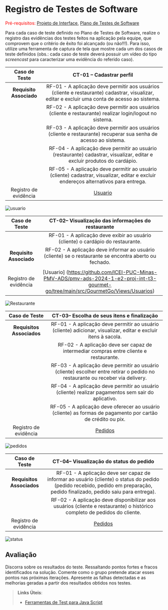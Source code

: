 # Registro de Testes de Software

<span style="color:red">Pré-requisitos: <a href="3-Projeto de Interface.md"> Projeto de Interface</a></span>, <a href="8-Plano de Testes de Software.md"> Plano de Testes de Software</a>

Para cada caso de teste definido no Plano de Testes de Software, realize o registro das evidências dos testes feitos na aplicação pela equipe, que comprovem que o critério de êxito foi alcançado (ou não!!!). Para isso, utilize uma ferramenta de captura de tela que mostre cada um dos casos de teste definidos (obs.: cada caso de teste deverá possuir um vídeo do tipo _screencast_ para caracterizar uma evidência do referido caso).

| **Caso de Teste** 	| **CT-01 – Cadastrar perfil** 	|
|:---:	|:---:	|
|	**Requisito Associado**| RF-01 - A aplicação deve permitir aos usuários (cliente e restaurante) cadastrar, visualizar, editar e excluir uma conta de acesso ao sistema.|
|	                       | RF-02 - A aplicação deve permitir aos usuários (cliente e restaurante) realizar login/logout no sistema.                                      | 
|                        | RF-03 - A aplicação deve permitir aos usuários (cliente e restaurante) recuperar sua senha de acesso ao sistema.|
|                        | RF-04 - A aplicação deve permitir ao usuário (restaurante) cadastrar, visualizar, editar e excluir produtos do cardápio.|
|                        | RF-05 - A aplicação deve permitir ao usuário (cliente) cadastrar, visualizar, editar e excluir endereços alternativos para entrega.|
|Registro de evidência | [Usuario](https://github.com/ICEI-PUC-Minas-PMV-ADS/pmv-ads-2024-1-e2-proj-int-t3-gourmet-go/tree/main/src/GourmetGo/Views/Usuarios) |

![usuario](https://github.com/ICEI-PUC-Minas-PMV-ADS/pmv-ads-2024-1-e2-proj-int-t3-gourmet-go/blob/main/docs/img/login.png)


| **Caso de Teste** 	|**CT-02– Visualização das informações do restaurante** 	|
|:---:	|:---:	|
|                       |RF-01 - A aplicação deve exibir ao usuário (cliente) o cardápio do restaurante.|
|**Requisito Associado**|RF-02 - A aplicação deve informar ao usuário (cliente) se o restaurante se encontra aberto ou fechado.| 
|                       | 
|Registro de evidência |[Usuario] (https://github.com/ICEI-PUC-Minas-PMV-ADS/pmv-ads-2024-1-e2-proj-int-t3-gourmet-go/tree/main/src/GourmetGo/Views/Usuarios) |

![Restaurante](https://github.com/ICEI-PUC-Minas-PMV-ADS/pmv-ads-2024-1-e2-proj-int-t3-gourmet-go/blob/main/docs/img/Restaurante.png)

| **Caso de Teste** 	|**CT-03– Escolha de seus itens e finalização** 	|
|:---:	|:---:	|
|**Requisitos Associados**|RF-01 - A aplicação deve permitir ao usuário (cliente) adicionar, visualizar, editar e excluir itens à sacola.|
|                         |RF-02 - A aplicação deve ser capaz de intermediar compras entre cliente e restaurante.|
|                         |RF-03 - A aplicação deve permitir ao usuário (cliente) escolher entre retirar o pedido no restaurante ou receber via delivery.|
|                         |RF-04 - A aplicação deve permitir ao usuário (cliente) realizar pagamentos sem sair do aplicativo.|
|                         |RF-05 - A aplicação deve oferecer ao usuário (cliente) as formas de pagamento por cartão de crédito ou pix.|
|Registro de evidência | [Pedidos](https://github.com/ICEI-PUC-Minas-PMV-ADS/pmv-ads-2024-1-e2-proj-int-t3-gourmet-go/tree/main/src/GourmetGo/Views/Pedidos) |

![pedidos](https://github.com/ICEI-PUC-Minas-PMV-ADS/pmv-ads-2024-1-e2-proj-int-t3-gourmet-go/blob/main/docs/img/pedido.png)

| **Caso de Teste** 	|**CT-04– Visualização do status do pedido** 	|
|:---:	|:---:	|
|**Requisitos Associados**|RF-01 - A aplicação deve ser capaz de informar ao usuário (cliente) o status do pedido (pedido recebido, pedido em preparação, pedido finalizado, pedido saiu para entrega).
|                         |RF-02 - A aplicação deve disponibilizar aos usuários (cliente e restaurante) o histórico completo de pedidos do cliente.
|Registro de evidência | [Pedidos](https://github.com/ICEI-PUC-Minas-PMV-ADS/pmv-ads-2024-1-e2-proj-int-t3-gourmet-go/tree/main/src/GourmetGo/Views/Pedidos) |

![status](https://github.com/ICEI-PUC-Minas-PMV-ADS/pmv-ads-2024-1-e2-proj-int-t3-gourmet-go/blob/main/docs/img/status.png)


## Avaliação

Discorra sobre os resultados do teste. Ressaltando pontos fortes e fracos identificados na solução. Comente como o grupo pretende atacar esses pontos nas próximas iterações. Apresente as falhas detectadas e as melhorias geradas a partir dos resultados obtidos nos testes.

> **Links Úteis**:
> - [Ferramentas de Test para Java Script](https://geekflare.com/javascript-unit-testing/)
